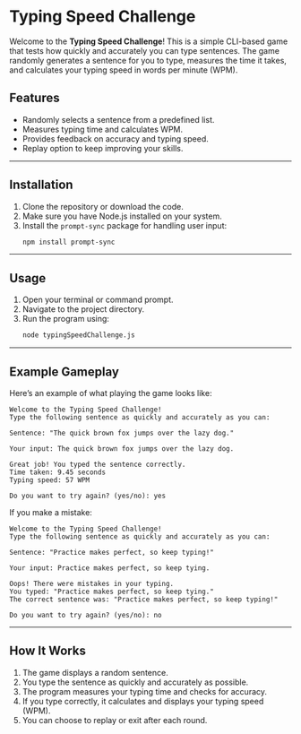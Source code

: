 # Typing Speed Challenge

Welcome to the **Typing Speed Challenge**! This is a simple CLI-based game that tests how quickly and accurately you can type sentences. The game randomly generates a sentence for you to type, measures the time it takes, and calculates your typing speed in words per minute (WPM).

## Features
- Randomly selects a sentence from a predefined list.
- Measures typing time and calculates WPM.
- Provides feedback on accuracy and typing speed.
- Replay option to keep improving your skills.

---

## Installation

1. Clone the repository or download the code.
2. Make sure you have Node.js installed on your system.
3. Install the `prompt-sync` package for handling user input:
   ```bash
   npm install prompt-sync
   ```

---

## Usage

1. Open your terminal or command prompt.
2. Navigate to the project directory.
3. Run the program using:
   ```bash
   node typingSpeedChallenge.js
   ```

---

## Example Gameplay

Here’s an example of what playing the game looks like:

```
Welcome to the Typing Speed Challenge!
Type the following sentence as quickly and accurately as you can:

Sentence: "The quick brown fox jumps over the lazy dog."

Your input: The quick brown fox jumps over the lazy dog.

Great job! You typed the sentence correctly.
Time taken: 9.45 seconds
Typing speed: 57 WPM

Do you want to try again? (yes/no): yes
```

If you make a mistake:

```
Welcome to the Typing Speed Challenge!
Type the following sentence as quickly and accurately as you can:

Sentence: "Practice makes perfect, so keep typing!"

Your input: Practice makes perfect, so keep tying.

Oops! There were mistakes in your typing.
You typed: "Practice makes perfect, so keep tying."
The correct sentence was: "Practice makes perfect, so keep typing!"

Do you want to try again? (yes/no): no
```

---

## How It Works

1. The game displays a random sentence.
2. You type the sentence as quickly and accurately as possible.
3. The program measures your typing time and checks for accuracy.
4. If you type correctly, it calculates and displays your typing speed (WPM).
5. You can choose to replay or exit after each round.

